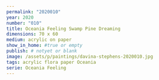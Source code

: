 ```yaml
---
permalink: "2020010"
year: 2020
number: "010"
title: Oceania Feeling Swamp Pine Dreaming
dimensions: 70 x 60
medium: acrylic on paper
show_in_home: #true or empty
publish: # notyet or blank
image: /assets/p/paintings/davina-stephens-2020010.jpg
tags: acrylic flora paper Oceania
serie: Oceania Feeling
---
```

